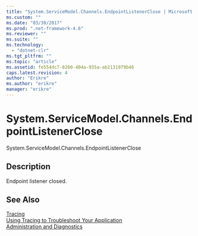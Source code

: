 ```yaml
---
title: "System.ServiceModel.Channels.EndpointListenerClose | Microsoft Docs"
ms.custom: ""
ms.date: "03/30/2017"
ms.prod: ".net-framework-4.6"
ms.reviewer: ""
ms.suite: ""
ms.technology: 
  - "dotnet-clr"
ms.tgt_pltfrm: ""
ms.topic: "article"
ms.assetid: fe554dc7-8260-404a-935a-ab2131979b46
caps.latest.revision: 4
author: "Erikre"
ms.author: "erikre"
manager: "erikre"
---
```

# System.ServiceModel.Channels.EndpointListenerClose
System.ServiceModel.Channels.EndpointListenerClose  
  
## Description  
 Endpoint listener closed.  
  
## See Also  
 [Tracing](../../../../../docs/framework/wcf/diagnostics/tracing/tracing.md)   
 [Using Tracing to Troubleshoot Your Application](../../../../../docs/framework/wcf/diagnostics/tracing/using-tracing-to-troubleshoot-your-application.md)   
 [Administration and Diagnostics](../../../../../docs/framework/wcf/diagnostics/administration-and-diagnostics.md)
